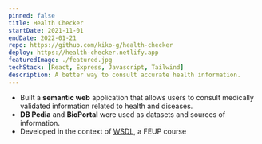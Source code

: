 ```yaml
---
pinned: false
title: Health Checker
startDate: 2021-11-01
endDate: 2022-01-21
repo: https://github.com/kiko-g/health-checker
deploy: https://health-checker.netlify.app
featuredImage: ./featured.jpg
techStack: [React, Express, Javascript, Tailwind]
description: A better way to consult accurate health information.
---
```


- Built a **semantic web** application that allows users to consult medically validated information related to health and diseases.
- **DB Pedia** and **BioPortal** were used as datasets and sources of information.
- Developed in the context of [WSDL](https://sigarra.up.pt/feup/pt/UCURR_GERAL.FICHA_UC_VIEW?pv_ocorrencia_id=486299), a FEUP course
